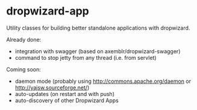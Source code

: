 dropwizard-app
==============

 Utility classes for building better standalone applications with dropwizard.

 Already done:
 - integration with swagger (based on axemblr/dropwizard-swagger)
 - command to stop jetty from any thread (i.e. from servlet)

 Coming soon:
 - daemon mode (probably using http://commons.apache.org/daemon or http://yajsw.sourceforge.net/)
 - auto-updates (on restart and with push)
 - auto-discovery of other Dropwizard Apps